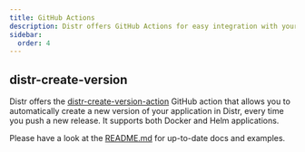 ```yaml
---
title: GitHub Actions
description: Distr offers GitHub Actions for easy integration with your CI/CD pipeline.
sidebar:
  order: 4
---
```


## distr-create-version

Distr offers the [distr-create-version-action](https://github.com/glasskube/distr-create-version-action) GitHub action that allows you to automatically create a new version of your application in Distr, every time you push a new release. 
It supports both Docker and Helm applications.

Please have a look at the [README.md](https://github.com/glasskube/distr-create-version/blob/main/README.md) for up-to-date docs and examples.
